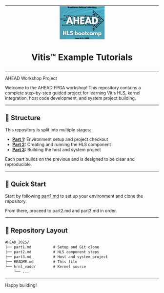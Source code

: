 <table class="sphinxhide" width="100%">
 <tr>
   <td align="center"><img src="./images/copy.png" width="30%"/><h1>Vitis™ Example Tutorials</h1>
   </td>
 </tr>
 <tr>
 <td>
 </td>
 </tr>
</table
# AHEAD Example Project: Vector Addition

# AHEAD Workshop Project

Welcome to the AHEAD FPGA workshop! This repository contains a complete step-by-step guided project for learning Vitis HLS, kernel integration, host code development, and system project building.

---

## 🧭 Structure

This repository is split into multiple stages:

- **[Part 1](./part1.md):** Environment setup and project checkout
- **[Part 2](./part2.md):** Creating and running the HLS component
- **[Part 3](./part3.md):** Building the host and system project

Each part builds on the previous and is designed to be clear and reproducible.

---

## 🚀 Quick Start

Start by following [part1.md](./part1.md) to set up your environment and clone the repository.

From there, proceed to part2.md and part3.md in order.

---

## 📁 Repository Layout

```
AHEAD_2025/
├── part1.md          # Setup and Git clone
├── part2.md          # HLS component steps
├── part3.md          # Host and system project
├── README.md         # This file
└── krnl_vadd/        # Kernel source
    └── ...
```

---

Happy building!

